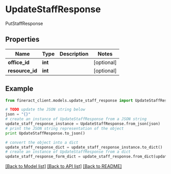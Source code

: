 # UpdateStaffResponse

PutStaffResponse

## Properties

Name | Type | Description | Notes
------------ | ------------- | ------------- | -------------
**office_id** | **int** |  | [optional] 
**resource_id** | **int** |  | [optional] 

## Example

```python
from fineract_client.models.update_staff_response import UpdateStaffResponse

# TODO update the JSON string below
json = "{}"
# create an instance of UpdateStaffResponse from a JSON string
update_staff_response_instance = UpdateStaffResponse.from_json(json)
# print the JSON string representation of the object
print UpdateStaffResponse.to_json()

# convert the object into a dict
update_staff_response_dict = update_staff_response_instance.to_dict()
# create an instance of UpdateStaffResponse from a dict
update_staff_response_form_dict = update_staff_response.from_dict(update_staff_response_dict)
```
[[Back to Model list]](../README.md#documentation-for-models) [[Back to API list]](../README.md#documentation-for-api-endpoints) [[Back to README]](../README.md)


